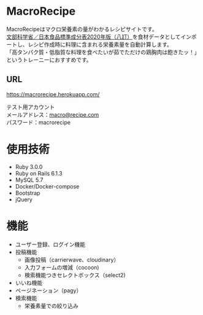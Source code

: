 # MacroRecipe

MacroRecipeはマクロ栄養素の量がわかるレシピサイトです。<br>
[文部科学省／日本食品標準成分表2020年版（八訂）](https://www.mext.go.jp/a_menu/syokuhinseibun/mext_01110.html)を食材データとしてインポートし、レシピ作成時に料理に含まれる栄養素量を自動計算します。<br>
「高タンパク質・低脂質な料理を食べたいが茹でただけの鶏胸肉は飽きたッ！」というトレーニーにおすすめです。

##  URL
https://macrorecipe.herokuapp.com/

テスト用アカウント<br>
メールアドレス：macro@recipe.com<br>
パスワード：macrorecipe

# 使用技術
* Ruby 3.0.0
* Ruby on Rails 6.1.3
* MySQL 5.7
* Docker/Docker-compose
* Bootstrap
* jQuery

# 機能
* ユーザー登録、ログイン機能
* 投稿機能
	* 画像投稿（carrierwave、cloudinary）
	* 入力フォームの増減（cocoon)
	* 検索機能つきセレクトボックス（select2)
* いいね機能
* ページネーション（pagy）
* 検索機能
	* 栄養素量での絞り込み